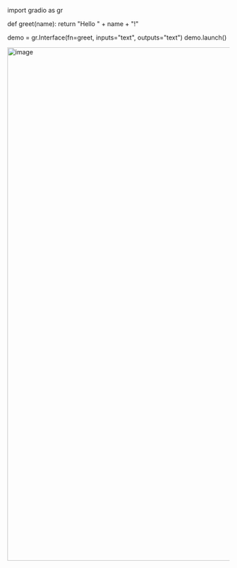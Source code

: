 import gradio as gr

def greet(name):
    return "Hello " + name + "!"

demo = gr.Interface(fn=greet, inputs="text", outputs="text")
demo.launch()  



<img width="1164" alt="image" src="https://github.com/user-attachments/assets/240fbdec-7ec2-464f-9c34-9b2c258a0dfb" />


